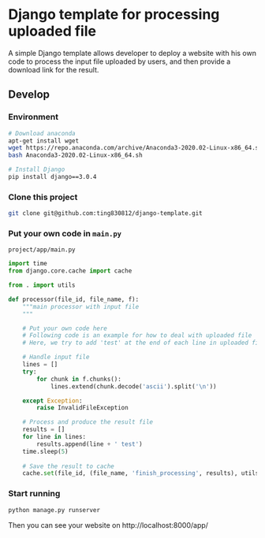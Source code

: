 # Django template for processing uploaded file
A simple Django template allows developer to deploy a website with his own code to process the input file uploaded by users, and then provide a download link for the result.   

## Develop

### Environment
```sh
# Download anaconda
apt-get install wget
wget https://repo.anaconda.com/archive/Anaconda3-2020.02-Linux-x86_64.sh
bash Anaconda3-2020.02-Linux-x86_64.sh

# Install Django
pip install django==3.0.4

```
### Clone this project
```sh
git clone git@github.com:ting830812/django-template.git
```

### Put your own code in `main.py`

`project/app/main.py`
```python
import time
from django.core.cache import cache

from . import utils

def processor(file_id, file_name, f):
    """main processor with input file
    """

    # Put your own code here
    # Following code is an example for how to deal with uploaded file
    # Here, we try to add 'test' at the end of each line in uploaded file

    # Handle input file
    lines = []
    try:
        for chunk in f.chunks():
            lines.extend(chunk.decode('ascii').split('\n'))

    except Exception:
        raise InvalidFileException

    # Process and produce the result file
    results = []
    for line in lines:
        results.append(line + ' test')
    time.sleep(5)
    
    # Save the result to cache
    cache.set(file_id, (file_name, 'finish_processing', results), utils.FILE_RESULTS_CACHE_TIME)

```
### Start running 
```sh
python manage.py runserver
```
Then you can see your website on http://localhost:8000/app/

